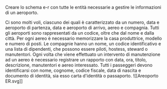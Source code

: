 Creare lo schema e-r con tutte le entità necessarie a gestire le informazioni di un aeroporto.

Ci sono molti voli, ciascuno dei quali è caratterizzato da un numero, data e aeroporto di partenza, data e aeroporto di arrivo, aereo e compagnia.
Tutti gli aeroporti sono rappresentati da un codice, oltre che dal nome e dalla città.
Per ogni aereo è necessario memorizzare la casa produttrice, modello e numero di posti.
Le compagnie hanno un nome, un codice identificativo e una lista di dipendenti, che possono essere piloti, hostess, steward o manutentori.
Ogni volta che viene effettuato un intervento di manutenzione ad un aereo è necessario registrare un rapporto con data, ora, titolo, descrizione, manutentori e aereo interessato.
Tutti i passeggeri devono identificarsi con nome, cognome, codice fiscale, data di nascita e documento di identità, sia esso carta d'identità o passaporto.
![[Areoporto ER.svg]]